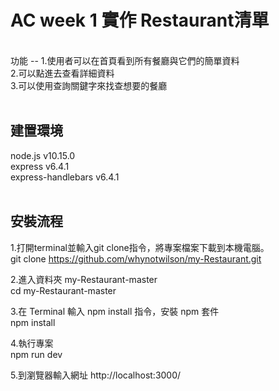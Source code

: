 AC week 1 實作 Restaurant清單
===
<br>
功能
--
1.使用者可以在首頁看到所有餐廳與它們的簡單資料<br>
2.可以點進去查看詳細資料<br>
3.可以使用查詢關鍵字來找查想要的餐廳<br><br>


建置環境
--
node.js v10.15.0<br>
express v6.4.1<br>
express-handlebars v6.4.1<br><br>



安裝流程
--
1.打開terminal並輸入git clone指令，將專案檔案下載到本機電腦。<br>
  git clone https://github.com/whynotwilson/my-Restaurant.git<br>
  
2.進入資料夾 my-Restaurant-master<br>
  cd my-Restaurant-master<br>
  
3.在 Terminal 輸入 npm install 指令，安裝 npm 套件<br>
  npm install<br>
  
4.執行專案<br>
  npm run dev<br>
  
5.到瀏覽器輸入網址 http://localhost:3000/<br>



